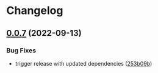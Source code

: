 # Changelog

## [0.0.7](https://github.com/andrewthetechie/pydantic-pynamodb/compare/v0.0.6...v0.0.7) (2022-09-13)


### Bug Fixes

* trigger release with updated dependencies ([253b09b](https://github.com/andrewthetechie/pydantic-pynamodb/commit/253b09bba20efc77d5521742c91da9e8ac717ad1))
